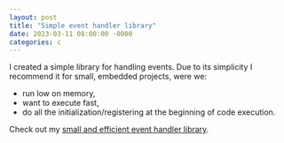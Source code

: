 ```yaml
---
layout: post
title: "Simple event handler library"
date: 2023-03-11 08:00:00 -0000
categories: c
---
```


I created a simple library for handling events. Due to its simplicity I recommend it for small,
embedded projects, were we:
- run low on memory, 
- want to execute fast,
- do all the initialization/registering at the beginning of code execution.

Check out my [small and efficient event handler library](https://github.com/grzegorz-grzeda/event-handler).